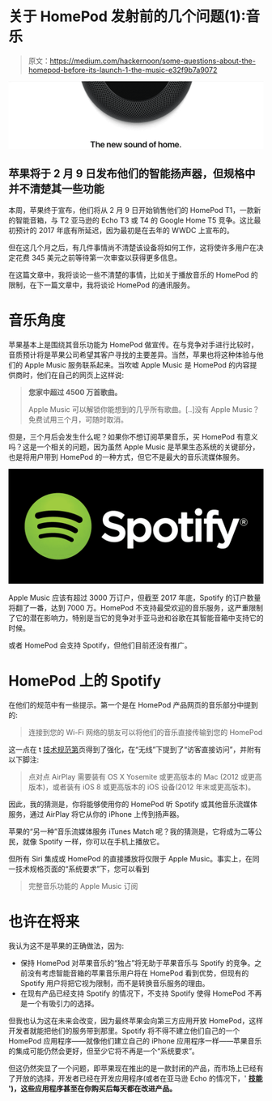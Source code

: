 # 关于 HomePod 发射前的几个问题(1):音乐

> 原文：<https://medium.com/hackernoon/some-questions-about-the-homepod-before-its-launch-1-the-music-e32f9b7a9072>

![](img/ed56adfd071efb65e1b7aae8b784160c.png)

## 苹果将于 2 月 9 日发布他们的智能扬声器，但规格中并不清楚其一些功能

本周，苹果终于宣布，他们将从 2 月 9 日开始销售他们的 HomePod T1，一款新的智能音箱，与 T2 亚马逊的 Echo T3 或 T4 的 Google Home T5 竞争。这比最初预计的 2017 年底有所延迟，因为最初是在去年的 WWDC 上宣布的。

但在这几个月之后，有几件事情尚不清楚该设备将如何工作，这将使许多用户在决定花费 345 美元之前等待第一次审查以获得更多信息。

在这篇文章中，我将谈论一些不清楚的事情，比如关于播放音乐的 HomePod 的限制，在下一篇文章中，我将谈论 HomePod 的通讯服务。

# 音乐角度

苹果基本上是围绕其音乐功能为 HomePod 做宣传。在与竞争对手进行比较时，音质预计将是苹果公司希望其客户寻找的主要差异。当然，苹果也将这种体验与他们的 Apple Music 服务联系起来。当吹嘘 Apple Music 是 HomePod 的内容提供商时，他们在自己的网页上这样说:

> **您家中超过 4500 万首歌曲。**
> 
> Apple Music 可以解锁你能想到的几乎所有歌曲。[..]没有 Apple Music？免费试用三个月，可随时取消。

但是，三个月后会发生什么呢？如果你不想订阅苹果音乐，买 HomePod 有意义吗？这是一个相关的问题，因为虽然 Apple Music 是苹果生态系统的关键部分，也是将用户带到 HomePod 的一种方式，但它不是最大的音乐流媒体服务。

![](img/2382ea22367a4c0f1f6c5591c76ad390.png)

Apple Music 应该有超过 3000 万订户，但截至 2017 年底，Spotify 的订户数量将翻了一番，达到 7000 万。HomePod 不支持最受欢迎的音乐服务，这严重限制了它的潜在影响力，特别是当它的竞争对手亚马逊和谷歌在其智能音箱中支持它的时候。

或者 HomePod 会支持 Spotify，但他们目前还没有推广。

# HomePod 上的 Spotify

在他们的规范中有一些提示。第一个是在 HomePod 产品网页的音乐部分中提到的:

> 连接到您的 Wi-Fi 网络的朋友可以将他们的音乐直接传输到您的 HomePod

这一点在 t [技术规范第](https://www.apple.com/homepod/specs/)页得到了强化，在“无线”下提到了“访客直接访问”，并附有以下脚注:

> 点对点 AirPlay 需要装有 OS X Yosemite 或更高版本的 Mac (2012 或更高版本)，或者装有 iOS 8 或更高版本的 iOS 设备(2012 年末或更高版本)。

因此，我的猜测是，你将能够使用你的 HomePod 听 Spotify 或其他音乐流媒体服务，通过 AirPlay 将它从你的 iPhone 上传到扬声器。

苹果的“另一种”音乐流媒体服务 iTunes Match 呢？我的猜测是，它将成为二等公民，就像 Spotify 一样，你可以在手机上播放它。

但所有 Siri 集成或 HomePod 的直接播放将仅限于 Apple Music。事实上，在同一技术规格页面的“系统要求”下，您可以看到

> 完整音乐功能的 Apple Music 订阅

# 也许在将来

我认为这不是苹果的正确做法，因为:

*   保持 HomePod 对苹果音乐的“独占”将无助于苹果音乐与 Spotify 的竞争。之前没有考虑智能音箱的苹果音乐用户将在 HomePod 看到优势，但现有的 Spotify 用户将把它视为限制，而不是转换音乐服务的理由。
*   在现有产品已经支持 Spotify 的情况下，不支持 Spotify 使得 HomePod 不再是一个有吸引力的选择。

但我也认为这在未来会改变，因为最终苹果会向第三方应用开放 HomePod，这样开发者就能把他们的服务带到那里。Spotify 将不得不建立他们自己的一个 HomePod 应用程序——就像他们建立自己的 iPhone 应用程序一样——苹果音乐的集成可能仍然会更好，但至少它将不再是一个“系统要求”。

但这仍然突显了一个问题，即苹果现在推出的是一款封闭的产品，而市场上已经有了开放的选择，开发者已经在开发应用程序(或者在亚马逊 Echo 的情况下，' [**技能**](https://www.amazon.com/b?node=13727921011) **')，这些应用程序甚至在你购买后每天都在改进产品。**